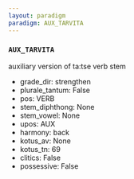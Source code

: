 ```yaml
---
layout: paradigm
paradigm: AUX_TARVITA
---
```

### ` AUX_TARVITA `

auxiliary version of ta:tse verb stem
* grade_dir: strengthen
* plurale_tantum: False
* pos: VERB
* stem_diphthong: None
* stem_vowel: None
* upos: AUX
* harmony: back
* kotus_av: None
* kotus_tn: 69
* clitics: False
* possessive: False
